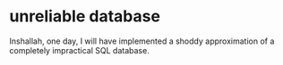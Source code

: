 # unreliable database

Inshallah, one day, I will have implemented a shoddy approximation of a completely impractical SQL database.
